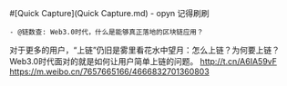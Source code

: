 
#[Quick Capture](Quick Capture.md)
    - opyn 记得刷刷



    - @链数查: Web3.0时代，什么是能够真正落地的区块链应用？

对于更多的用户，“上链”仍旧是雾里看花水中望月：怎么上链？为何要上链？Web3.0时代面对的就是如何让用户简单上链的问题。 http://t.cn/A6IA59vF ​​​
https://m.weibo.cn/7657665166/4666832701360803


